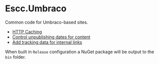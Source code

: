 Escc.Umbraco
=============

Common code for Umbraco-based sites.

* [HTTP Caching](HttpCaching.md)
* [Control unpublishing dates for content](UnpublishOverrides.md)
* [Add tracking data for internal links](LinkTracking.md)

When built in `Release` configuration a NuGet package will be output to the `bin` folder.